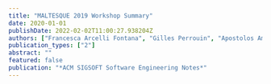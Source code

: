 ```yaml
---
title: "MALTESQUE 2019 Workshop Summary"
date: 2020-01-01
publishDate: 2022-02-02T11:00:27.938204Z
authors: ["Francesca Arcelli Fontana", "Gilles Perrouin", "Apostolos Ampatzoglou", "Mathieu Archer", "Bartosz Walter", "Maxime Cordy", "Fabio Palomba", "Xavier Devroey"]
publication_types: ["2"]
abstract: ""
featured: false
publication: "*ACM SIGSOFT Software Engineering Notes*"
---
```


